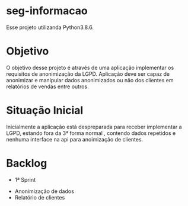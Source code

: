# seg-informacao
Esse projeto utilizanda Python3.8.6. 

# Objetivo
O objetivo desse projeto é através de uma aplicação implementar os requisitos de anonimização da LGPD. Aplicação deve ser capaz de anonimizar e manipular dados anonimizados ou não dos clientes em relatórios de vendas entre outros.

# Situação Inicial
Inicialmente a aplicação está despreparada para receber implementar a LGPD, estando fora da 3ª forma normal , contendo dados repetidos e nenhuma interface na api para anoimização de clientes.

# Backlog
 * 1ª Sprint
  - Anonimização de dados
  - Relatório de clientes 